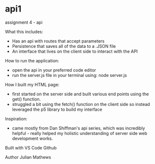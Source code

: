 # api1

assignment 4 - api

What this includes:
- Has an api with routes that accept parameters
- Persistence that saves all of the data to a .JSON file
- An interface that lives on the client side to interact with the API

How to run the application:
- open the api in your preferred code editor
- run the server.js file in your terminal using: node server.js

How I built my HTML page:
- first started on the server side and built various end points using the get() function.
- struggled a bit using the fetch() function on the client side so instead leveraged the p5 library to build my interface

Inspiration:
- came mostly from Dan Shiffman's api series, which was incredibly helpful - really helped my holistic understanding of server side web development works.


Built with
VS Code
Github

Author
Julian Mathews
